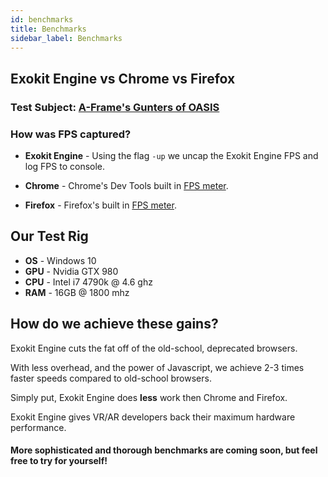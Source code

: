```yaml
---
id: benchmarks
title: Benchmarks
sidebar_label: Benchmarks
---
```


## Exokit Engine vs Chrome vs Firefox

### Test Subject: [A-Frame's Gunters of OASIS](https://aframe.io/examples/showcase/gunters-of-oasis/)

### How was FPS captured?

- **Exokit Engine** - Using the flag `-up` we uncap the Exokit Engine FPS and log FPS to console.

- **Chrome** - Chrome's Dev Tools built in [FPS meter](https://developer.chrome.com/devtools/docs/rendering-settings).

- **Firefox** - Firefox's built in [FPS meter](https://developer.mozilla.org/en-US/docs/Tools/Performance/Frame_rate).

<div id='myChartContainer'>
    <canvas id="myChart" width="400" height="200"></canvas>
</div>

## Our Test Rig

- **OS** - Windows 10 
- **GPU** - Nvidia GTX 980 
- **CPU** - Intel i7 4790k @ 4.6 ghz
- **RAM** - 16GB @ 1800 mhz

## How do we achieve these gains?

Exokit Engine cuts the fat off of the old-school, deprecated browsers.

With less overhead, and the power of Javascript, we achieve 2-3 times faster speeds compared to old-school browsers.

Simply put, Exokit Engine does **less** work then Chrome and Firefox.
 
Exokit Engine gives VR/AR developers back their maximum hardware performance.

#### More sophisticated and thorough benchmarks are coming soon, but feel free to try for yourself!
